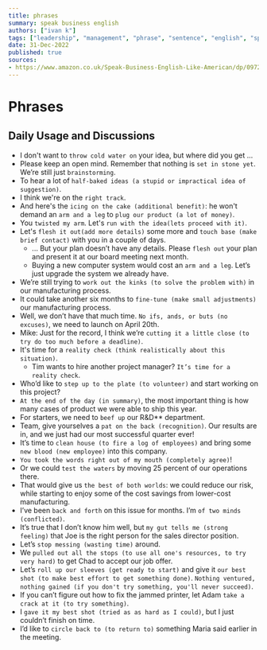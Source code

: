 ```yaml
---
title: phrases
summary: speak business english
authors: ["ivan k"]
tags: ["leadership", "management", "phrase", "sentence", "english", "speak"]
date: 31-Dec-2022
published: true
sources:
- https://www.amazon.co.uk/Speak-Business-English-Like-American/dp/0972530061
---
```


# Phrases

## Daily Usage and Discussions

* I don't want to `throw cold water on` your idea, but where did you get ...
* Please keep an open mind. Remember that nothing is `set in stone yet`. We’re still just `brainstorming`.
* To hear a lot of `half-baked ideas (a stupid or impractical idea of suggestion)`.
* I think we're on the `right track`.
* And here's the `icing on the cake (additional benefit)`: he won't demand an `arm and a leg` to `plug our product (a lot of money)`.
* You `twisted my arm`. Let's `run with the idea(lets proceed with it)`.
* Let's `flesh it out(add more details)` some more and `touch base (make brief contact)` with you in a couple of days.
  + ... But your plan doesn’t have any details. Please `flesh out` your plan and present it at our board meeting next month.
  + Buying a new computer system would cost an `arm and a leg`. Let’s just upgrade the system we already have.
* We’re still trying to `work out the kinks (to solve the problem with)` in our manufacturing process.
* It could take another six months to `fine-tune (make small adjustments)` our manufacturing process.
* Well, we don’t have that much time. `No ifs, ands, or buts (no excuses)`, we need to launch on April 20th.
* Mike: Just for the record, I think we’re `cutting it a little close (to try do too much before a deadline)`.
* It's time for a `reality check (think realistically about this situation)`.
  + Tim wants to hire another project manager? `It’s time for a reality check`.
* Who’d like to `step up to the plate (to volunteer)` and start working on this project?
* `At the end of the day (in summary)`, the most important thing is how many cases of product we were able to ship this year.
* For starters, we need to `beef up` our R&D** department.
* Team, give yourselves a `pat on the back (recognition)`. Our results are in, and we just had our most successful quarter ever!
* It’s time to `clean house (to fire a log of employees)` and bring some `new blood (new employee)` into this company.
* `You took the words right out of my mouth (completely agree)`!
* Or we could `test the waters` by moving 25 percent of our operations there.
* That would give us `the best of both worlds`: we could reduce our risk, while starting to enjoy some of the cost savings from lower-cost manufacturing.
* I’ve been `back and forth` on this issue for months. I’m `of two minds (conflicted)`.
* It’s true that I don’t know him well, but `my gut tells me (strong feeling)` that Joe is the right person for the sales director position.
* Let’s `stop messing (wasting time)` around.
* We `pulled out all the stops (to use all one's resources, to try very hard)` to get Chad to accept our job offer.
* Let’s `roll up our sleeves (get ready to start)` and give it `our best shot (to make best effort to get something done)`. `Nothing ventured, nothing gained (if you don't try something, you'll never succeed)`.
* If you can’t figure out how to fix the jammed printer, let Adam `take a crack at it (to try something)`.
* I `gave it my best shot (tried as as hard as I could)`, but I just couldn’t finish on time.
* I’d like to `circle back to (to return to)` something Maria said earlier in the meeting.
